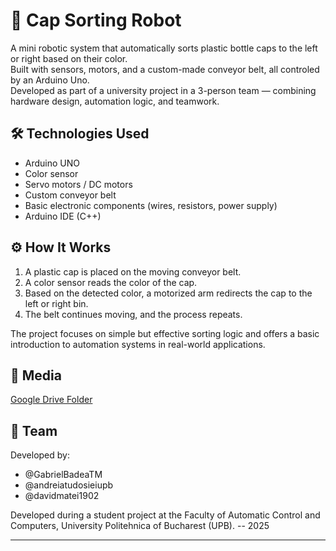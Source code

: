 # 🎯 Cap Sorting Robot

A mini robotic system that automatically sorts plastic bottle caps to the left or right based on their color.  
Built with sensors, motors, and a custom-made conveyor belt, all controled by an Arduino Uno.  
Developed as part of a university project in a 3-person team — combining hardware design, automation logic, and teamwork.

## 🛠️ Technologies Used

- Arduino UNO
- Color sensor
- Servo motors / DC motors
- Custom conveyor belt
- Basic electronic components (wires, resistors, power supply)
- Arduino IDE (C++)

## ⚙️ How It Works

1. A plastic cap is placed on the moving conveyor belt.
2. A color sensor reads the color of the cap.
3. Based on the detected color, a motorized arm redirects the cap to the left or right bin.
4. The belt continues moving, and the process repeats.

The project focuses on simple but effective sorting logic and offers a basic introduction to automation systems in real-world applications.

## 📸 Media

[Google Drive Folder](https://drive.google.com/drive/folders/1TWQZ1HtLg4hBNpVclLsxRUMKx4vEO6sz)

## 🤝 Team

Developed by:  
- @GabrielBadeaTM  
- @andreiatudosieiupb 
- @davidmatei1902 

Developed during a student project at the Faculty of Automatic Control and Computers, University Politehnica of Bucharest (UPB). -- 2025

---

